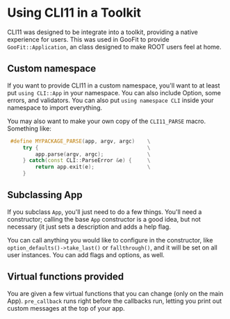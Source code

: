 # Using CLI11 in a Toolkit

CLI11 was designed to be integrate into a toolkit, providing a native experience
for users. This was used in GooFit to provide `GooFit::Application`, an class
designed to make ROOT users feel at home.

## Custom namespace

If you want to provide CLI11 in a custom namespace, you'll want to at least put
`using CLI::App` in your namespace. You can also include Option, some errors,
and validators. You can also put `using namespace CLI` inside your namespace to
import everything.

You may also want to make your own copy of the `CLI11_PARSE` macro. Something
like:

```cpp
 #define MYPACKAGE_PARSE(app, argv, argc)    \
     try {                                   \
         app.parse(argv, argc);              \
     } catch(const CLI::ParseError &e) {     \
         return app.exit(e);                 \
     }
```

## Subclassing App

If you subclass `App`, you'll just need to do a few things. You'll need a
constructor; calling the base `App` constructor is a good idea, but not
necessary (it just sets a description and adds a help flag.

You can call anything you would like to configure in the constructor, like
`option_defaults()->take_last()` or `fallthrough()`, and it will be set on all
user instances. You can add flags and options, as well.

## Virtual functions provided

You are given a few virtual functions that you can change (only on the main
App). `pre_callback` runs right before the callbacks run, letting you print out
custom messages at the top of your app.
